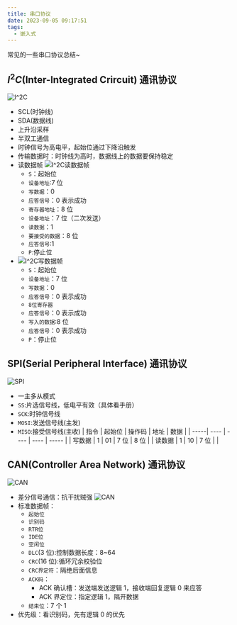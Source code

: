 ```yaml
---
title: 串口协议
date: 2023-09-05 09:17:51
tags:
  - 嵌入式
---
```


常见的一些串口协议总结~

<!--more-->

## $I^2C$(Inter-Integrated Crircuit) 通讯协议

![I^2C](\imgs\串口通信\I^2C.jpg)

- SCL(时钟线)
- SDA(数据线)
- 上升沿采样
- 半双工通信
- 时钟信号为高电平，起始位通过下降沿触发
- 传输数据时：时钟线为高时，数据线上的数据要保持稳定
- 读数据帧
  ![I^2C读数据帧](\imgs\串口通信\I^2C读数据帧.jpg)
  - `S`：起始位
  - `设备地址`:7 位
  - `写数据`：0
  - `应答信号`：0 表示成功
  - `寄存器地址`：8 位
  - `设备地址`：7 位（二次发送）
  - `读数据`：1
  - `要接受的数据`：8 位
  - `应答信号`:1
  - `P`:停止位
- ![I^2C写数据帧](\imgs\串口通信\I^2C写数据帧.jpg)
  - `S`：起始位
  - `设备地址`：7 位
  - `写数据`：0
  - `应答信号`：0 表示成功
  - `8位寄存器`
  - `应答信号`：0 表示成功
  - `写入的数据`:8 位
  - `应答信号`：0 表示成功
  - `P`：停止位

## SPI(Serial Peripheral Interface) 通讯协议

![SPI](\imgs\串口通信\SPI.jpg)

- 一主多从模式
- `SS`:片选信号线，低电平有效（具体看手册）
- `SCK`:时钟信号线
- `MOSI`:发送信号线(主发)
- `MISO`:接受信号线(主收)
  | 指令 | 起始位 | 操作码 | 地址 | 数据 |
  | -----| ---- | ---- | ---- | ----- |
  | 写数据 | 1 | 01 | 7 位 | 8 位 |
  | 读数据 | 1 | 10 | 7 位 | |

## CAN(Controller Area Network) 通讯协议

![CAN](\imgs\串口通信\CAN.jpg)

- 差分信号通信：抗干扰贼强
  ![CAN](\imgs\串口通信\CAN.jpg)
- 标准数据帧：
  - `起始位`
  - `识别码`
  - `RTR位`
  - `IDE位`
  - `空闲位`
  - `DLC`(3 位):控制数据长度：8~64
  - `CRC`(16 位):循环冗余校验位
  - `CRC界定符`：隔绝后面信息
  - `ACK码`：
    - ACK 确认槽：发送端发送逻辑 1，接收端回复逻辑 0 来应答
    - ACK 界定位：指定逻辑 1，隔开数据
  - `结束位`：7 个 1
- 优先级：看识别码，先有逻辑 0 的优先

<!-- ## UART 通信协议（异步通信） -->
